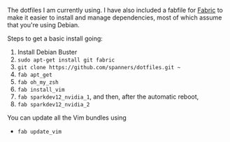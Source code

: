 The dotfiles I am currently using. I have also included a fabfile for [Fabric](http://www.fabfile.org/) to make it easier to install and manage dependencies, most of which assume that you're using Debian.

Steps to get a basic install going:

1. Install Debian Buster
1. `sudo apt-get install git fabric`
1. `git clone https://github.com/spanners/dotfiles.git ~`
1. `fab apt_get`
1. `fab oh_my_zsh`
1. `fab install_vim`
1. `fab sparkdev12_nvidia_1`, and then, after the automatic reboot,
1. `fab sparkdev12_nvidia_2`

You can update all the Vim bundles using
* `fab update_vim`
